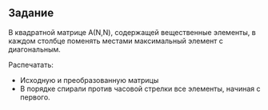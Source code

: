 ## Задание

В квадратной матрице А(N,N), содержащей вещественные элементы, в каждом столбце поменять местами максимальный элемент с диагональным.

Распечатать:
* Исходную и преобразованную матрицы
* В порядке спирали против часовой стрелки все элементы, начиная с первого.
